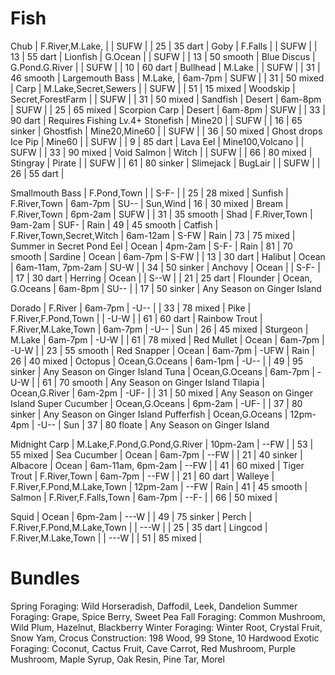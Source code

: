 # Fish
Chub            | F.River,M.Lake,              |                   | SUFW |           | 25  | 35 dart   |
Goby            | F.Falls                      |                   | SUFW |           | 13  | 55 dart   |
Lionfish        | G.Ocean                      |                   | SUFW |           | 13  | 50 smooth |
Blue Discus     | G.Pond.G.River               |                   | SUFW |           | 10  | 60 dart   |
Bullhead        | M.Lake                       |                   | SUFW |           | 31  | 46 smooth |
Largemouth Bass | M.Lake,                      | 6am-7pm           | SUFW |           | 31  | 50 mixed  |
Carp            | M.Lake,Secret,Sewers         |                   | SUFW |           | 51  | 15 mixed  |
Woodskip        | Secret,ForestFarm            |                   | SUFW |           | 31  | 50 mixed  |
Sandfish        | Desert                       | 6am-8pm           | SUFW |           | 25  | 65 mixed  |
Scorpion Carp   | Desert                       | 6am-8pm           | SUFW |           | 33  | 90 dart   | Requires Fishing Lv.4+
Stonefish       | Mine20                       |                   | SUFW |           | 16  | 65 sinker |
Ghostfish       | Mine20,Mine60                |                   | SUFW |           | 36  | 50 mixed  | Ghost drops
Ice Pip         | Mine60                       |                   | SUFW |           |  9  | 85 dart   |
Lava Eel        | Mine100,Volcano              |                   | SUFW |           | 33  | 90 mixed  |
Void Salmon     | Witch                        |                   | SUFW |           | 66  | 80 mixed  |
Stingray        | Pirate                       |                   | SUFW |           | 61  | 80 sinker |
Slimejack       | BugLair                      |                   | SUFW |           | 26  | 55 dart   |
											   
Smallmouth Bass | F.Pond,Town                  |                   | S-F- |           | 25  | 28 mixed  |
Sunfish         | F.River,Town                 | 6am-7pm           | SU-- | Sun,Wind  | 16  | 30 mixed  |
Bream           | F.River,Town                 | 6pm-2am           | SUFW |           | 31  | 35 smooth |
Shad            | F.River,Town                 | 9am-2am           | SUF- | Rain      | 49  | 45 smooth |
Catfish         | F.River,Town,Secret,Witch    | 6am-12am          | S-FW | Rain      | 73  | 75 mixed  | Summer in Secret Pond
Eel             | Ocean                        | 4pm-2am           | S-F- | Rain      | 81  | 70 smooth |
Sardine         | Ocean                        | 6am-7pm           | S-FW |           | 13  | 30 dart   |
Halibut         | Ocean                        | 6am-11am, 7pm-2am | SU-W |           | 34  | 50 sinker |
Anchovy         | Ocean                        |                   | S-F- |           | 17  | 30 dart   |
Herring         | Ocean                        |                   | S--W |           | 21  | 25 dart   |
Flounder        | Ocean, G.Oceans              | 6am-8pm           | SU-- |           | 17  | 50 sinker | Any Season on Ginger Island

Dorado          | F.River                      | 6am-7pm           | -U-- |           | 33  | 78 mixed  |
Pike            | F.River,F.Pond,Town          |                   | -U-W |           | 61  | 60 dart   |
Rainbow Trout   | F.River,M.Lake,Town          | 6am-7pm           | -U-- | Sun       | 26  | 45 mixed  |
Sturgeon        | M.Lake                       | 6am-7pm           | -U-W |           | 61  | 78 mixed  |
Red Mullet      | Ocean                        | 6am-7pm           | -U-W |           | 23  | 55 smooth |
Red Snapper     | Ocean                        | 6am-7pm           | -UFW | Rain      | 26  | 40 mixed  |
Octopus         | Ocean,G.Oceans               | 6am-1pm           | -U-- |           | 49  | 95 sinker | Any Season on Ginger Island
Tuna            | Ocean,G.Oceans               | 6am-7pm           | -U-W |           | 61  | 70 smooth | Any Season on Ginger Island
Tilapia         | Ocean,G.River                | 6am-2pm           | -UF- |           | 31  | 50 mixed  | Any Season on Ginger Island
Super Cucumber  | Ocean,G.Oceans               | 6pm-2am           | -UF- |           | 37  | 80 sinker | Any Season on Ginger Island
Pufferfish      | Ocean,G.Oceans               | 12pm-4pm          | -U-- | Sun       | 37  | 80 floate | Any Season on Ginger Island

Midnight Carp   | M.Lake,F.Pond,G.Pond,G.River | 10pm-2am          | --FW |           | 53  | 55 mixed  |
Sea Cucumber    | Ocean                        | 6am-7pm           | --FW |           | 21  | 40 sinker |
Albacore        | Ocean                        | 6am-11am, 6pm-2am | --FW |           | 41  | 60 mixed  |
Tiger Trout     | F.River,Town                 | 6am-7pm           | --FW |           | 21  | 60 dart   |
Walleye         | F.River,F.Pond,M.Lake,Town   | 12pm-2am          | --FW | Rain      | 41  | 45 smooth |
Salmon          | F.River,F.Falls,Town         | 6am-7pm           | --F- |           | 66  | 50 mixed  |

Squid           | Ocean                        | 6pm-2am           | ---W |           | 49  | 75 sinker |
Perch           | F.River,F.Pond,M.Lake,Town   |                   | ---W |           | 25  | 35 dart   |
Lingcod         | F.River,M.Lake,Town          |                   | ---W |           | 51  | 85 mixed  |

# Bundles
Spring Foraging: Wild Horseradish, Daffodil, Leek, Dandelion
Summer Foraging: Grape, Spice Berry, Sweet Pea
Fall Foraging: Common Mushroom, Wild Plum, Hazelnut, Blackberry
Winter Foraging: Winter Root, Crystal Fruit, Snow Yam, Crocus
Construction: 198 Wood, 99 Stone, 10 Hardwood
Exotic Foraging: Coconut, Cactus Fruit, Cave Carrot, Red Mushroom, Purple Mushroom, Maple Syrup, Oak Resin, Pine Tar, Morel
